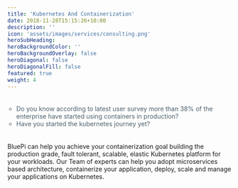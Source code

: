 ```yaml
---
title: 'Kubernetes And Containerization'
date: 2018-11-28T15:15:26+10:00
description: ''
icon: 'assets/images/services/consulting.png'
heroSubHeading: 
heroBackgroundColor: ''
heroBackgroundOverlay: false
heroDiagonal: false
heroDiagonalFill: false
featured: true
weight: 4
---
```


<ul style="list-style: circle; padding: 20px; color: #4d606d;">
<li> Do you know according to latest user survey more than 38% of the enterprise have started using containers in production? 
</li>
<li> Have you started the kubernetes journey yet? </li>
</ul>
BluePi can help you achieve your containerization goal building the production grade, fault tolerant, scalable, elastic Kubernetes platform for your workloads. Our Team of experts can help you adopt microservices based architecture, containerize your application, deploy, scale and manage your applications on Kubernetes.
